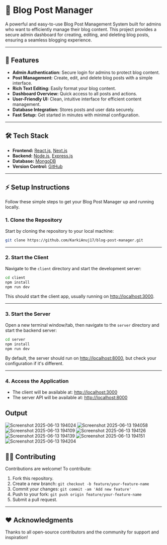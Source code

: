 # 🚀 Blog Post Manager

A powerful and easy-to-use Blog Post Management System built for admins who want to efficiently manage their blog content. This project provides a secure admin dashboard for creating, editing, and deleting blog posts, ensuring a seamless blogging experience.

---

## 🚀 Features

- **Admin Authentication:** Secure login for admins to protect blog content.
- **Post Management:** Create, edit, and delete blog posts with a simple interface.
- **Rich Text Editing:** Easily format your blog content.
- **Dashboard Overview:** Quick access to all posts and actions.
- **User-Friendly UI:** Clean, intuitive interface for efficient content management.
- **Database Integration:** Stores posts and user data securely.
- **Fast Setup:** Get started in minutes with minimal configuration.

---

## 🛠️ Tech Stack

- **Frontend:** [React.js](https://react.dev/), [Next.js](https://nextjs.org/)
- **Backend:** [Node.js](https://nodejs.org/), [Express.js](https://expressjs.com/)
- **Database:** [MongoDB](https://www.mongodb.com/)
- **Version Control:** [GitHub](https://github.com/)

---

## ⚡ Setup Instructions

Follow these simple steps to get your Blog Post Manager up and running locally.

### 1. Clone the Repository

Start by cloning the repository to your local machine:

```bash
git clone https://github.com/KarkiAnuj17/blog-post-manager.git
```

---

### 2. Start the Client

Navigate to the `client` directory and start the development server:

```bash
cd client
npm install
npm run dev
```

This should start the client app, usually running on [http://localhost:3000](http://localhost:3000).

---

### 3. Start the Server

Open a new terminal window/tab, then navigate to the `server` directory and start the backend server:

```bash
cd server
npm install
npm run dev
```

By default, the server should run on [http://localhost:8000](http://localhost:8000), but check your configuration if it's different.

---

### 4. Access the Application

- The client will be available at: [http://localhost:3000](http://localhost:3000)
- The server API will be available at: [http://localhost:8000](http://localhost:8000)

## Output
![Screenshot 2025-06-13 194024](https://github.com/user-attachments/assets/4078d399-4f5e-4745-a557-d679e46e5578)
![Screenshot 2025-06-13 194058](https://github.com/user-attachments/assets/82056a4e-7aed-431e-a610-de6e0c5e21fd)
![Screenshot 2025-06-13 194109](https://github.com/user-attachments/assets/6464fc62-8e21-4d0a-9cd1-115c5f81d10c)
![Screenshot 2025-06-13 194126](https://github.com/user-attachments/assets/98f2c2f0-5d89-4ba8-b563-4f240e54c443)
![Screenshot 2025-06-13 194139](https://github.com/user-attachments/assets/29fa686d-b649-4f6e-b2f9-8ef7e46cc785)
![Screenshot 2025-06-13 194151](https://github.com/user-attachments/assets/13b83c21-cecf-47b7-ac48-1198718cbed4)
![Screenshot 2025-06-13 194204](https://github.com/user-attachments/assets/69f21878-89e4-4e8d-80ae-704e933994a5)


## 🧑‍💻 Contributing

Contributions are welcome! To contribute:

1. Fork this repository.
2. Create a new branch: `git checkout -b feature/your-feature-name`
3. Commit your changes: `git commit -am 'Add new feature'`
4. Push to your fork: `git push origin feature/your-feature-name`
5. Submit a pull request.

---

## ❤️ Acknowledgments

Thanks to all open-source contributors and the community for support and inspiration!
